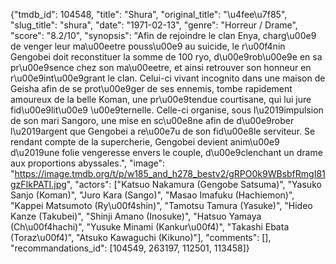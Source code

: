 {"tmdb_id": 104548, "title": "Shura", "original_title": "\u4fee\u7f85", "slug_title": "shura", "date": "1971-02-13", "genre": "Horreur / Drame", "score": "8.2/10", "synopsis": "Afin de rejoindre le clan Enya, charg\u00e9 de venger leur ma\u00eetre pouss\u00e9 au suicide, le r\u00f4nin Gengobei doit reconstituer la somme de 100 ryo, d\u00e9rob\u00e9e en sa pr\u00e9sence chez son ma\u00eetre, et ainsi retrouver son honneur en r\u00e9int\u00e9grant le clan. Celui-ci vivant incognito dans une maison de Geisha afin de se prot\u00e9ger de ses ennemis, tombe rapidement amoureux de la belle Koman, une pr\u00e9tendue courtisane, qui lui jure fid\u00e9lit\u00e9 \u00e9ternelle. Celle-ci organise, sous l\u2019impulsion de son mari Sangoro, une mise en sc\u00e8ne afin de d\u00e9rober l\u2019argent que Gengobei a re\u00e7u de son fid\u00e8le serviteur. Se rendant compte de la supercherie, Gengobei devient anim\u00e9 d\u2019une folie vengeresse envers le couple, d\u00e9clenchant un drame aux proportions abyssales.", "image": "https://image.tmdb.org/t/p/w185_and_h278_bestv2/gRPO0k9WBsbfRmgI81gzFIkPATI.jpg", "actors": ["Katsuo Nakamura (Gengobe Satsuma)", "Yasuko Sanjo (Koman)", "Juro Kara (Sango)", "Masao Imafuku (Hachiemon)", "Kappei Matsumoto (Ry\u00f4shin)", "Tamotsu Tamura (Yasuke)", "Hideo Kanze (Takubei)", "Shinji Amano (Inosuke)", "Hatsuo Yamaya (Ch\u00f4hachi)", "Yusuke Minami (Kankur\u00f4)", "Takashi Ebata (Toraz\u00f4)", "Atsuko Kawaguchi (Kikuno)"], "comments": [], "recommandations_id": [104549, 263197, 112501, 113458]}